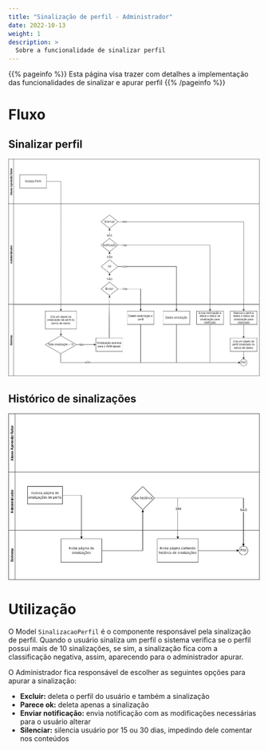 ```yaml
---
title: "Sinalização de perfil - Administrador"
date: 2022-10-13
weight: 1
description: >
  Sobre a funcionalidade de sinalizar perfil 
---
```


{{% pageinfo %}}
Esta página visa trazer com detalhes a implementação das funcionalidades de sinalizar e apurar perfil
{{% /pageinfo %}}

# Fluxo

## Sinalizar perfil

![](/pt/docs/Conceitos/images/fluxo_sinalizacao_perfil.png)

## Histórico de sinalizações

![](/pt/docs/Conceitos/images/fluxo_historico_sinalizacoes_perfis.png)


# Utilização
O Model `SinalizacaoPerfil` é o componente responsável pela sinalização de perfil. Quando o usuário sinaliza um perfil o sistema verifica se o perfil possui mais de 10 sinalizações, se sim, a sinalização fica com a classificação negativa, assim, aparecendo para o administrador apurar.

O Administrador fica responsável de escolher as seguintes opções para apurar a sinalização:

 - **Excluir:** deleta o perfil do usuário e também a sinalização
 - **Parece ok:** deleta apenas a sinalização
 - **Enviar notificação:** envia notificação com as modificações necessárias para o usuário alterar
 - **Silenciar:** silencia usuário por 15 ou 30 dias, impedindo dele comentar nos conteúdos